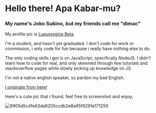 # Hello there! Apa Kabar-mu?

### My name's Joko Sukino, but my friends call me "dimac"

My profile pic is [Lupusregina Beta](https://mywaifulist.moe/waifu/lupusregina-beta-overlord).

I'm a student, and hasn't yet graduated. I don't code for work or commission, i only code for fun because i really have nothing else to do.

The only coding skills i got is on JavaScript, specifically NodeJS. I didn't learn how to code for real, and only skimmed through few tutorials and stackoverflow pages while slowly picking up knowledge on JS.

I'm not a native english speaker, so pardon my bad English.

[I originate from here!](https://en.wikipedia.org/wiki/Indonesia)

Here's a cute pic that i found, feel free to screenshot and enjoy;

![6905d5c4fe63da6205ccdb2e8a95f8291e171259](https://user-images.githubusercontent.com/79780581/142172162-944180f6-a1da-407c-b025-c26036199ae3.jpeg)
